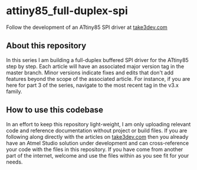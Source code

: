 # attiny85_full-duplex-spi

Follow the development of an ATtiny85 SPI driver at [take3dev.com](https://www.take3dev.com)

## About this repository

In this series I am building a full-duplex buffered SPI driver for the ATtiny85 step by step. Each article will have an associated major version tag in the master branch.
Minor versions indicate fixes and edits that don't add features beyond the scope of the associated article. For instance, if you are here for part 3 of the series,
navigate to the most recent tag in the v3.x family. 

## How to use this codebase

In an effort to keep this repository light-weight, I am only uploading relevant code and reference documentation without project or build files. If you are following along
directly with the articles on [take3dev.com](https://www.take3dev.com) then you already have an Atmel Studio solution under development and can cross-reference your code with the files
in this repository. If you have come from another part of the internet, welcome and use the files within as you see fit for your needs.

